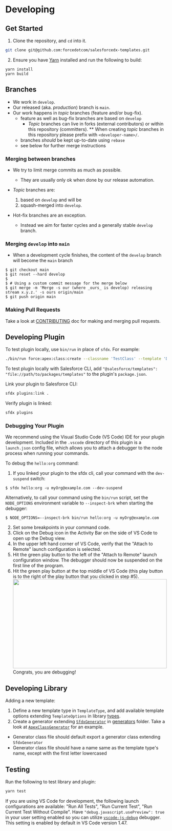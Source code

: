 # Developing

## Get Started

1. Clone the repository, and `cd` into it.

```sh
git clone git@github.com:forcedotcom/salesforcedx-templates.git
```

2. Ensure you have [Yarn](https://yarnpkg.com/) installed and run the following to build:

```
yarn install
yarn build
```

## Branches

- We work in `develop`.
- Our released (aka. _production_) branch is `main`.
- Our work happens in _topic_ branches (feature and/or bug-fix).
  - feature as well as bug-fix branches are based on `develop`
    - _Topic_ branches can live in forks (external contributors) or within this repository (committers).
      \*\* When creating _topic_ branches in this repository please prefix with `<developer-name>/`.
  - branches _should_ be kept up-to-date using `rebase`
  - see below for further merge instructions

### Merging between branches

- We try to limit merge commits as much as possible.

  - They are usually only ok when done by our release automation.

- _Topic_ branches are:

  1. based on `develop` and will be
  1. squash-merged into `develop`.

- Hot-fix branches are an exception.
  - Instead we aim for faster cycles and a generally stable `develop` branch.

### Merging `develop` into `main`

- When a development cycle finishes, the content of the `develop` branch will become the `main` branch

```
$ git checkout main
$ git reset --hard develop
$
$ # Using a custom commit message for the merge below
$ git merge -m 'Merge -s our (where _ours_ is develop) releasing stream x.y.z.' -s ours origin/main
$ git push origin main
```

### Making Pull Requests

Take a look at [CONTRIBUTING](../CONTRIBUTING.md) doc for making and merging pull requests.

## Developing Plugin

To test plugin locally, use `bin/run` in place of `sfdx`. For example:

```sh
./bin/run force:apex:class:create --classname 'TestClass' --template 'DefaultApexClass' --outputdir ./testsoutput/myApex/
```

To test plugin locally with Salesforce CLI, add `"@salesforce/templates": "file://path/to/packages/templates"` to the plugin's `package.json`.

Link your plugin to Salesforce CLI:

```sh
sfdx plugins:link .
```

Verify plugin is linked:

```sh
sfdx plugins
```

### Debugging Your Plugin

We recommend using the Visual Studio Code (VS Code) IDE for your plugin development. Included in the `.vscode` directory of this plugin is a `launch.json` config file, which allows you to attach a debugger to the node process when running your commands.

To debug the `hello:org` command:

1. If you linked your plugin to the sfdx cli, call your command with the `dev-suspend` switch:

```sh-session
$ sfdx hello:org -u myOrg@example.com --dev-suspend
```

Alternatively, to call your command using the `bin/run` script, set the `NODE_OPTIONS` environment variable to `--inspect-brk` when starting the debugger:

```sh-session
$ NODE_OPTIONS=--inspect-brk bin/run hello:org -u myOrg@example.com
```

2. Set some breakpoints in your command code.
3. Click on the Debug icon in the Activity Bar on the side of VS Code to open up the Debug view.
4. In the upper left hand corner of VS Code, verify that the "Attach to Remote" launch configuration is selected.
5. Hit the green play button to the left of the "Attach to Remote" launch configuration window. The debugger should now be suspended on the first line of the program.
6. Hit the green play button at the top middle of VS Code (this play button is to the right of the play button that you clicked in step #5).
   <br><img src="../.images/vscodeScreenshot.png" width="480" height="278"><br>
   Congrats, you are debugging!

## Developing Library

Adding a new template:

1. Define a new template type in `TemplateType`, and add available template options extending `TemplateOptions` in library [types](../packages/templates/src/utils/types.ts).
2. Create a generator extending [`SfdxGenerator`](../packages/templates/src/generators/sfdxGenerator.ts) in [generators](../packages/templates/src/generators) folder. Take a look at [`ApexClassGenerator`](../packages/templates/src/generators/apexClassGenerator.ts) for an example.

- Generator class file should default export a generator class extending `SfdxGenerator`
- Generator class file should have a name same as the template type's name, except with the first letter lowercased

## Testing

Run the following to test library and plugin:

```sh
yarn test
```

If you are using VS Code for development, the following launch configurations are available: "Run All Tests", "Run Current Test", "Run Current Test Without Compile". Have `"debug.javascript.usePreview": true` in your user setting enabled so you can utilize [`vscode-js-debug`](https://github.com/microsoft/vscode-js-debug) debugger. This setting is enabled by default in VS Code version 1.47.
